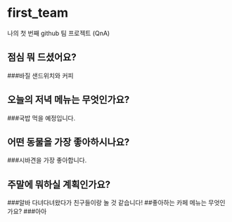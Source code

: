 # first_team
나의 첫 번째 github 팀 프로젝트 (QnA)
## 점심 뭐 드셨어요?
###바질 샌드위치와 커피
## 오늘의 저녁 메뉴는 무엇인가요?
###국밥 먹을 예정입니다.
## 어떤 동물을 가장 좋아하시나요?
###시바견을 가장 좋아합니다.
## 주말에 뭐하실 계획인가요?
###알바 다녀다녀왔다가 친구들이랑 놀 것 같습니다!
##좋아하는 카페 메뉴는 무엇인가요?
###아아
